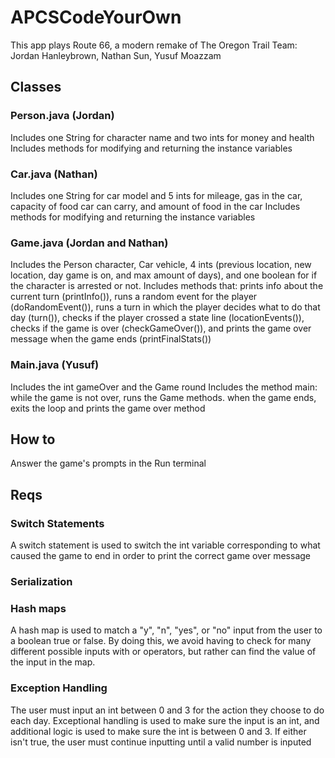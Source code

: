 # APCSCodeYourOwn
This app plays Route 66, a modern remake of The Oregon Trail
Team: Jordan Hanleybrown, Nathan Sun, Yusuf Moazzam
## Classes
### Person.java (Jordan)
Includes one String for character name and two ints for money and health
Includes methods for modifying and returning the instance variables
### Car.java (Nathan)
Includes one String for car model and 5 ints for mileage, gas in the car, capacity of food car can carry, and amount of food in the car
Includes methods for modifying and returning the instance variables
### Game.java (Jordan and Nathan)
Includes the Person character, Car vehicle, 4 ints (previous location, new location, day game is on, and max amount of days), and one boolean for if the character is arrested or not.
Includes methods that: prints info about the current turn (printInfo()), runs a random event for the player (doRandomEvent()), runs a turn in which the player decides what to do that day (turn()), checks if the player crossed a state line (locationEvents()), checks if the game is over (checkGameOver()), and prints the game over message when the game ends (printFinalStats())
### Main.java (Yusuf)
Includes the int gameOver and the Game round
Includes the method main: while the game is not over, runs the Game methods. when the game ends, exits the loop and prints the game over method
## How to
Answer the game's prompts in the Run terminal
## Reqs
### Switch Statements
A switch statement is used to switch the int variable corresponding to what caused the game to end in order to print the correct game over message
### Serialization
### Hash maps
A hash map is used to match a "y", "n", "yes", or "no" input from the user to a boolean true or false. By doing this, we avoid having to check for many different possible inputs with or operators, but rather can find the value of the input in the map.
### Exception Handling
The user must input an int between 0 and 3 for the action they choose to do each day. Exceptional handling is used to make sure the input is an int, and additional logic is used to make sure the int is between 0 and 3. If either isn't true, the user must continue inputting until a valid number is inputed
